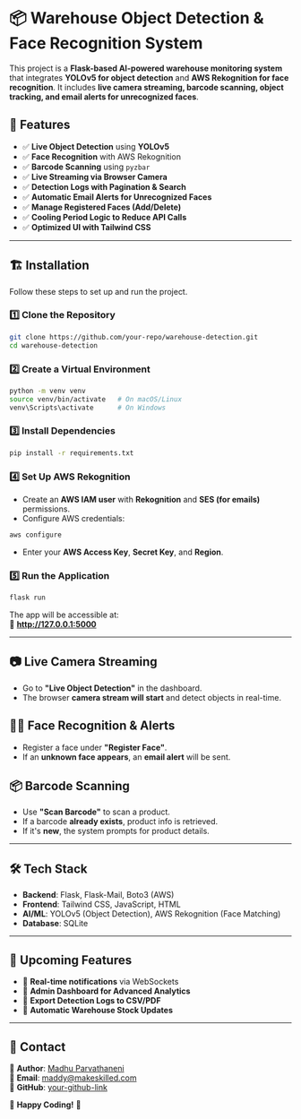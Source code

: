 # 📦 Warehouse Object Detection & Face Recognition System

This project is a **Flask-based AI-powered warehouse monitoring system** that integrates **YOLOv5 for object detection** and **AWS Rekognition for face recognition**. It includes **live camera streaming, barcode scanning, object tracking, and email alerts for unrecognized faces**.

## 🚀 Features
- ✅ **Live Object Detection** using **YOLOv5**
- ✅ **Face Recognition** with AWS Rekognition
- ✅ **Barcode Scanning** using `pyzbar`
- ✅ **Live Streaming via Browser Camera**
- ✅ **Detection Logs with Pagination & Search**
- ✅ **Automatic Email Alerts for Unrecognized Faces**
- ✅ **Manage Registered Faces (Add/Delete)**
- ✅ **Cooling Period Logic to Reduce API Calls**
- ✅ **Optimized UI with Tailwind CSS**

---

## 🏗️ **Installation**
Follow these steps to set up and run the project.

### 1️⃣ **Clone the Repository**
```bash
git clone https://github.com/your-repo/warehouse-detection.git
cd warehouse-detection
```

### 2️⃣ **Create a Virtual Environment**
```bash
python -m venv venv
source venv/bin/activate   # On macOS/Linux
venv\Scripts\activate      # On Windows
```

### 3️⃣ **Install Dependencies**
```bash
pip install -r requirements.txt
```

### 4️⃣ **Set Up AWS Rekognition**
- Create an **AWS IAM user** with **Rekognition** and **SES (for emails)** permissions.
- Configure AWS credentials:
```bash
aws configure
```
- Enter your **AWS Access Key**, **Secret Key**, and **Region**.

### 5️⃣ **Run the Application**
```bash
flask run
```
The app will be accessible at:  
📌 **http://127.0.0.1:5000**

---

## 📷 **Live Camera Streaming**
- Go to **"Live Object Detection"** in the dashboard.
- The browser **camera stream will start** and detect objects in real-time.

## 🧑‍💻 **Face Recognition & Alerts**
- Register a face under **"Register Face"**.
- If an **unknown face appears**, an **email alert** will be sent.

## 📦 **Barcode Scanning**
- Use **"Scan Barcode"** to scan a product.
- If a barcode **already exists**, product info is retrieved.
- If it's **new**, the system prompts for product details.

---

## 🛠 **Tech Stack**
- **Backend**: Flask, Flask-Mail, Boto3 (AWS)
- **Frontend**: Tailwind CSS, JavaScript, HTML
- **AI/ML**: YOLOv5 (Object Detection), AWS Rekognition (Face Matching)
- **Database**: SQLite

---

## 🎯 **Upcoming Features**
- 📌 **Real-time notifications** via WebSockets
- 📌 **Admin Dashboard for Advanced Analytics**
- 📌 **Export Detection Logs to CSV/PDF**
- 📌 **Automatic Warehouse Stock Updates**

---

## 📩 **Contact**
🔹 **Author**: [Madhu Parvathaneni](https://linkedin.com/in/MadhuPIoT)  
🔹 **Email**: maddy@makeskilled.com  
🔹 **GitHub**: [your-github-link](https://github.com/maddydevgits)

🚀 **Happy Coding!** 🎯
